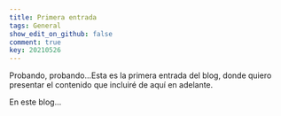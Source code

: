 ```yaml
---
title: Primera entrada
tags: General
show_edit_on_github: false
comment: true
key: 20210526
---
```


Probando, probando...Esta es la primera entrada del blog, donde quiero presentar el contenido que incluiré de aquí en adelante.

<!--more-->


En este blog...
